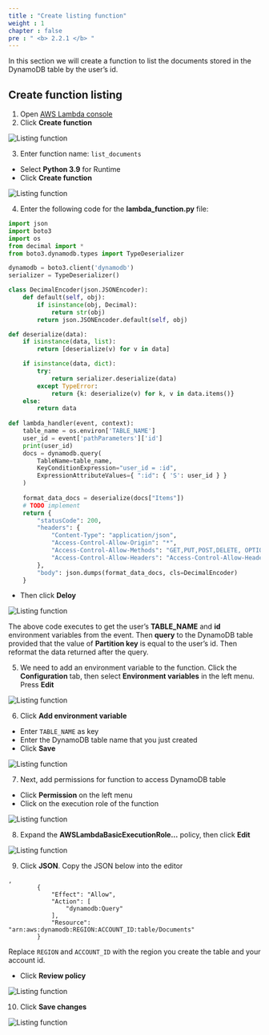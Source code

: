 ```yaml
---
title : "Create listing function"
weight : 1
chapter : false
pre : " <b> 2.2.1 </b> "
---
```


In this section we will create a function to list the documents stored in the DynamoDB table by the user’s id.
## Create function listing
1. Open [AWS Lambda console](https://console.aws.amazon.com/lambda/)
2. Click **Create function**

![Listing function](/API-Gateway-Security-and-Rate-Limiting/images/2.deloydatabase/005-createlistingfunction.png)

3. Enter function name: `list_documents`
 + Select **Python 3.9** for Runtime
 + Click **Create function**

![Listing function](/API-Gateway-Security-and-Rate-Limiting/images/2.deloydatabase/006-createlistingfunction.png)

4. Enter the following code for the **lambda_function.py** file:

```python
import json
import boto3
import os
from decimal import *
from boto3.dynamodb.types import TypeDeserializer

dynamodb = boto3.client('dynamodb') 
serializer = TypeDeserializer()

class DecimalEncoder(json.JSONEncoder):
    def default(self, obj):
        if isinstance(obj, Decimal):
            return str(obj)
        return json.JSONEncoder.default(self, obj)

def deserialize(data):
    if isinstance(data, list):
        return [deserialize(v) for v in data]

    if isinstance(data, dict):
        try:
            return serializer.deserialize(data)
        except TypeError:
            return {k: deserialize(v) for k, v in data.items()}
    else:
        return data
        
def lambda_handler(event, context):
    table_name = os.environ['TABLE_NAME']
    user_id = event['pathParameters']['id']
    print(user_id)
    docs = dynamodb.query(
        TableName=table_name,
        KeyConditionExpression="user_id = :id",
        ExpressionAttributeValues={ ":id": { 'S': user_id } }
    )
    
    format_data_docs = deserialize(docs["Items"])
    # TODO implement
    return {
        "statusCode": 200,
        "headers": {
            "Content-Type": "application/json",
            "Access-Control-Allow-Origin": "*",
            "Access-Control-Allow-Methods": "GET,PUT,POST,DELETE, OPTIONS",
            "Access-Control-Allow-Headers": "Access-Control-Allow-Headers, Origin,Accept, X-Requested-With, Content-Type, Access-Control-Request-Method,X-Access-Token,XKey,Authorization"
        },
        "body": json.dumps(format_data_docs, cls=DecimalEncoder)
    }
```

 + Then click **Deloy**

![Listing function](/API-Gateway-Security-and-Rate-Limiting/images/2.deloydatabase/007-createlistingfunction.png)

 The above code executes to get the user’s **TABLE_NAME** and **id** environment variables from the event. Then **query** to the DynamoDB table provided that the value of **Partition key** is equal to the user’s id. Then reformat the data returned after the query.

5. We need to add an environment variable to the function. Click the **Configuration** tab, then select **Environment variables** in the left menu. Press **Edit**

![Listing function](/API-Gateway-Security-and-Rate-Limiting/images/2.deloydatabase/008-createlistingfunction.png)

6. Click **Add environment variable**
 + Enter `TABLE_NAME` as key
 + Enter the DynamoDB table name that you just created
 + Click **Save**

![Listing function](/API-Gateway-Security-and-Rate-Limiting/images/2.deloydatabase/009-createlistingfunction.png)

 7. Next, add permissions for function to access DynamoDB table
 + Click **Permission** on the left menu
 + Click on the execution role of the function

![Listing function](/API-Gateway-Security-and-Rate-Limiting/images/2.deloydatabase/010-createlistingfunction.png)

8. Expand the **AWSLambdaBasicExecutionRole…** policy, then click **Edit**

![Listing function](/API-Gateway-Security-and-Rate-Limiting/images/2.deloydatabase/011-createlistingfunction.png)

9. Click **JSON**. Copy the JSON below into the editor

```
,
        {
            "Effect": "Allow",
            "Action": [
                "dynamodb:Query"
            ],
            "Resource": "arn:aws:dynamodb:REGION:ACCOUNT_ID:table/Documents"
        }
```

Replace `REGION` and `ACCOUNT_ID` with the region you create the table and your account id.
+ Click **Review policy**

![Listing function](/API-Gateway-Security-and-Rate-Limiting/images/2.deloydatabase/012-createlistingfunction.png)

10. Click **Save changes**

![Listing function](/API-Gateway-Security-and-Rate-Limiting/images/2.deloydatabase/013-createlistingfunction.png)